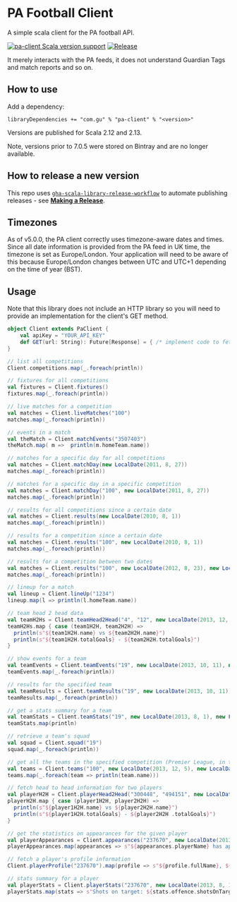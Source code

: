 # PA Football Client

A simple scala client for the PA football API.

[![pa-client Scala version support](https://index.scala-lang.org/guardian/pa-football-client/pa-client/latest-by-scala-version.svg?platform=jvm)](https://index.scala-lang.org/guardian/pa-football-client/pa-client)
[![Release](https://github.com/guardian/pa-football-client/actions/workflows/release.yml/badge.svg)](https://github.com/guardian/pa-football-client/actions/workflows/release.yml)

It merely interacts with the PA feeds, it does not understand Guardian
Tags and match reports and so on.

## How to use

Add a dependency:

```
libraryDependencies += "com.gu" % "pa-client" % "<version>"
```

Versions are published for Scala 2.12 and 2.13.

Note, versions prior to 7.0.5 were stored on Bintray and are no longer
available.

## How to release a new version

This repo uses [`gha-scala-library-release-workflow`](https://github.com/guardian/gha-scala-library-release-workflow)
to automate publishing releases - see
[**Making a Release**](https://github.com/guardian/gha-scala-library-release-workflow/blob/main/docs/making-a-release.md).

## Timezones

As of v5.0.0, the PA client correctly uses timezone-aware dates and
times. Since all date information is provided from the PA feed in UK
time, the timezone is set as Europe/London. Your application will need
to be aware of this because Europe/London changes between UTC and
UTC+1 depending on the time of year (BST).

## Usage

Note that this library does not include an HTTP library so you will
need to provide an implementation for the client's GET method.

```scala
object Client extends PaClient {
    val apiKey = "YOUR_API_KEY"
    def GET(url: String): Future[Response] = { /* implement code to fetch a url */ }
}

// list all competitions
Client.competitions.map(_.foreach(println))

// fixtures for all competitions
val fixtures = Client.fixtures()
fixtures.map(_.foreach(println))

// live matches for a competition
val matches = Client.liveMatches("100")
matches.map(_.foreach(println))

// events in a match
val theMatch = Client.matchEvents("3507403")
theMatch.map( m =>  println(m.homeTeam.name))

// matches for a specific day for all competitions
val matches = Client.matchDay(new LocalDate(2011, 8, 27))
matches.map(_.foreach(println))

// matches for a specific day in a specific competition
val matches = Client.matchDay("100", new LocalDate(2011, 8, 27))
matches.map(_.foreach(println))

// results for all competitions since a certain date
val matches = Client.results(new LocalDate(2010, 8, 1))
matches.map(_.foreach(println))

// results for a competition since a certain date
val matches = Client.results("100", new LocalDate(2010, 8, 1))
matches.map(_.foreach(println))

// results for a competition between two dates
val matches = Client.results("100", new LocalDate(2012, 8, 23), new LocalDate(2012, 9, 1))
matches.map(_.foreach(println))

// lineup for a match
val lineup = Client.lineUp("1234")
lineup.map(l => println(l.homeTeam.name))

// team head 2 head data
val teamH2Hs = Client.teamHead2Head("4", "12", new LocalDate(2013, 12, 2), new LocalDate(2014, 1, 24))
teamH2Hs.map { case (team1H2H, team2H2H) =>
  println(s"${team1H2H.name} vs ${team2H2H.name}")
  println(s"${team1H2H.totalGoals} - ${team2H2H.totalGoals}")
}

// show events for a team
val teamEvents = Client.teamEvents("19", new LocalDate(2013, 10, 11), new LocalDate(2014, 1, 24))
teamEvents.map(_.foreach(println))

// results for the specified team
val teamResults = Client.teamResults("19", new LocalDate(2013, 10, 11))
teamResults.map(_.foreach(println))

// get a stats summary for a team
val teamStats = Client.teamStats("19", new LocalDate(2013, 8, 1), new LocalDate(2014, 2, 5))
teamStats.map(println)

// retrieve a team's squad
val squad = Client.squad("19")
squad.map(_.foreach(println))

// get all the teams in the specified competition (Premier League, in this example)
val teams = Client.teams("100", new LocalDate(2013, 12, 5), new LocalDate(2014, 2, 4))
teams.map(_.foreach(team => println(team.name)))

// fetch head to head information for two players
val playerH2H = Client.playerHead2Head("300448", "494151", new LocalDate(2013, 11, 3), new LocalDate(2014, 2, 4), "100")
playerH2H.map { case (player1H2H, player2H2H) =>
  println(s"${player1H2H.name} vs ${player2H2H.name}")
  println(s"${player1H2H.totalGoals} - ${player2H2H .totalGoals}")
}

// get the statistics on appearances for the given player
val playerAppearances = Client.appearances("237670", new LocalDate(2013, 9, 4), new LocalDate(2014, 2, 4))
playerAppearances.map(appearances => s"${appearances.playerName} has appeared ${appearances.total} times")

// fetch a player's profile information
Client.playerProfile("237670").map(profile => s"${profile.fullName}, ${profile.age} years old, ${profile.height} tall")

// stats summary for a player
val playerStats = Client.playerStats("237670", new LocalDate(2013, 8, 1), new LocalDate(2014, 2, 5))
playerStats.map(stats => s"Shots on target: ${stats.offence.shotsOnTargetPercentage.total}%")
```
